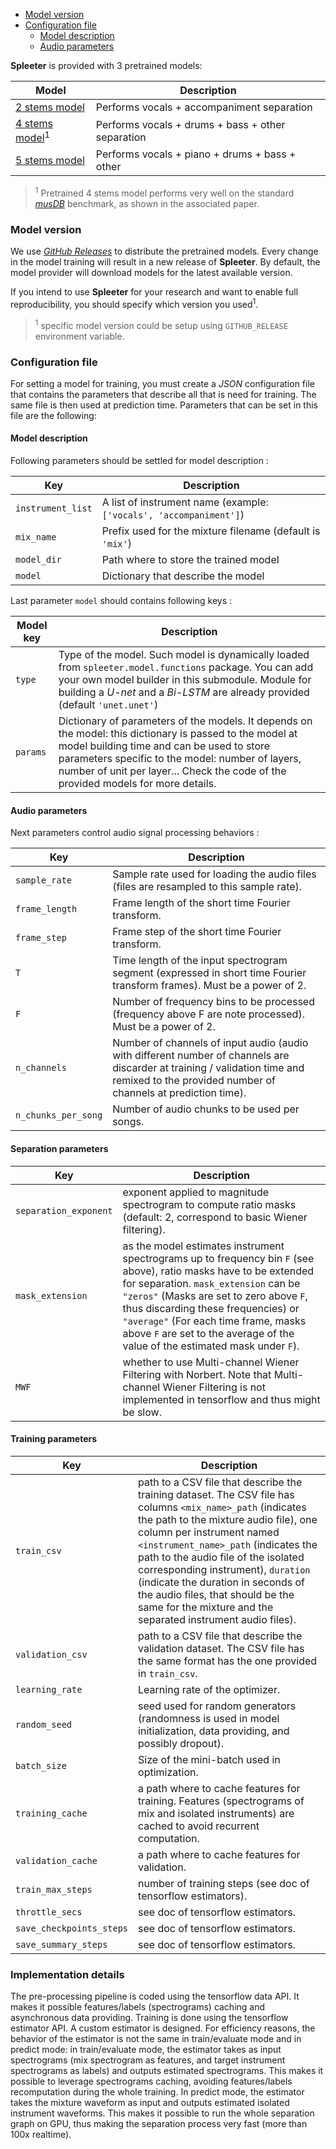 - [Model version](#model-version)
- [Configuration file](#configuration-file)
    * [Model description](#model-description)
    * [Audio parameters](#audio-parameters)

**Spleeter** is provided with 3 pretrained models:

| Model                                            | Description                                       |
| ------------------------------------------------ | ------------------------------------------------- |
| [2 stems model](configs/2stems/base_config.json) | Performs vocals + accompaniment separation        |
| [4 stems model](configs/4stems/base_config.json)<sup>1</sup> | Performs vocals + drums + bass + other separation |
| [5 stems model](configs/5stems/base_config.json) | Performs vocals + piano + drums + bass + other    |


> <sup>1</sup> Pretrained 4 stems model performs very well on the standard *[musDB](https://sigsep.github.io/datasets/musdb.html)* benchmark, as shown in the associated paper.

### Model version

We use *[GitHub Releases](https://github.deezerdev.com/Research/spleeter/releases)*  to distribute the pretrained models. Every change in the model training will result in a new release of **Spleeter**. By default, the model provider will download models for the latest available version. 

If you intend to use **Spleeter** for your research and want to enable full reproducibility, you should specify which version you used<sup>1</sup>.

> <sup>1</sup> specific model version could be setup using `GITHUB_RELEASE` environment variable.

### Configuration file

For setting a model for training, you must create a *JSON* configuration file that contains the parameters that describe all that is need for training. The same file is then used at prediction time.
Parameters that can be set in this file are the following:

#### Model description

Following parameters should be settled for model description :

| Key | Description |
| --- | ----------- |
| `instrument_list` | A list of instrument name (example: `['vocals', 'accompaniment']`) |
| `mix_name` | Prefix used for the mixture filename (default is `'mix'`) |
| `model_dir` | Path where to store the trained model |
| `model` | Dictionary that describe the model |

Last parameter `model` should contains following keys :

| Model key | Description |
| --------- | ----------- |
| `type` | Type of the model. Such model is dynamically loaded from `spleeter.model.functions` package. You can add your own model builder in this submodule. Module for building a *U-net* and a *Bi-LSTM* are already provided (default `'unet.unet'`) |
| `params` | Dictionary of parameters of the models. It depends on the model: this dictionary is passed to the model at model building time and can be used to store parameters specific to the model: number of layers, number of unit per layer... Check the code of the provided models for more details. |

#### Audio parameters

Next parameters control audio signal processing behaviors :

| Key | Description |
| --- | ----------- |
| `sample_rate` | Sample rate used for loading the audio files (files are resampled to this sample rate). |
| `frame_length` | Frame length of the short time Fourier transform. |
| `frame_step` | Frame step of the short time Fourier transform. |
| `T` | Time length of the input spectrogram segment (expressed in short time Fourier transform frames). Must be a power of 2. |
| `F` | Number of frequency bins to be processed (frequency above F are note processed). Must be a power of 2. |
| `n_channels` | Number of channels of input audio (audio with different number of channels are discarder at training / validation time and remixed to the provided number of channels at prediction time). |
| `n_chunks_per_song` | Number of audio chunks to be used per songs. |

#### Separation parameters

| Key | Description |
| --- | ----------- |
| `separation_exponent` | exponent applied to magnitude spectrogram to compute ratio masks (default: 2, correspond to basic Wiener filtering). |
| `mask_extension` | as the model estimates instrument spectrograms up to frequency bin `F` (see above), ratio masks have to be extended for separation. `mask_extension` can be `"zeros"` (Masks are set to zero above `F`, thus discarding these frequencies) or `"average"` (For each time frame, masks above `F` are set to the average of the value of the estimated mask under `F`). |
| `MWF` | whether to use Multi-channel Wiener Filtering with Norbert. Note that Multi-channel Wiener Filtering is not implemented in tensorflow and thus might be slow. |

#### Training parameters

| Key | Description |
| --- | ----------- |
| `train_csv` | path to a CSV file that describe the training dataset. The CSV file has columns `<mix_name>_path` (indicates the path to the mixture audio file), one column per instrument named `<instrument_name>_path` (indicates the path to the audio file of the isolated corresponding instrument), `duration` (indicate the duration in seconds of the audio files, that should be the same for the mixture and the separated instrument audio files). |
| `validation_csv` | path to a CSV file that describe the validation dataset. The CSV file has the same format has the one provided in `train_csv`. |
| `learning_rate` | Learning rate of the optimizer. |
| `random_seed` | seed used for random generators (randomness is used in model initialization, data providing, and possibly dropout). |
| `batch_size` | Size of the mini-batch used in optimization. |
| `training_cache` | a path where to cache features for training. Features (spectrograms of mix and isolated instruments) are cached to avoid recurrent computation. |
| `validation_cache` | a path where to cache features for validation. |
| `train_max_steps` | number of training steps (see doc of tensorflow estimators). |
| `throttle_secs` | see doc of tensorflow estimators. |
| `save_checkpoints_steps` | see doc of tensorflow estimators. |
| `save_summary_steps` | see doc of tensorflow estimators. |

### Implementation details

The pre-processing pipeline is coded using the tensorflow data API. It makes it possible features/labels (spectrograms) caching and asynchronous data providing. Training is done using the tensorflow estimator API. A custom estimator is designed. For efficiency reasons, the behavior of the estimator is not the same in train/evaluate mode and in predict mode: in train/evaluate mode, the estimator takes as input spectrograms (mix spectrogram as features, and target instrument spectrograms as labels) and outputs estimated spectrograms. This makes it possible to leverage spectrograms caching, avoiding features/labels recomputation during the whole training. In predict mode, the estimator takes the mixture waveform as input and outputs estimated isolated instrument waveforms. This makes it possible to run the whole separation graph on GPU, thus making the separation process very fast (more than 100x realtime).